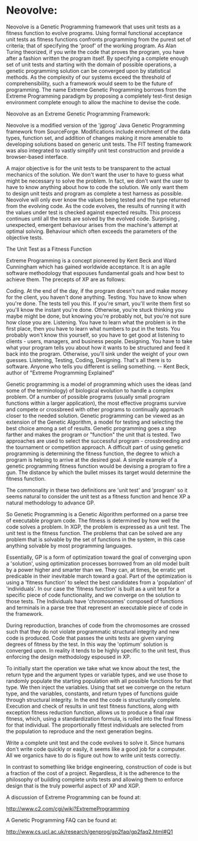<h1>Neovolve:</h1>

Neovolve is a Genetic Programming framework that uses unit tests as a fitness function to evolve programs. Using formal functional acceptance unit tests as fitness functions confronts programming from the purest set of criteria; that of specifying the 'proof' of the working program. As Alan Turing theorized, if you write the code that proves the program, you have after a fashion written the program itself. By specifying a complete enough set of unit tests and starting with the domain of possible operations, a genetic programming solution can be converged upon by statistical methods. As the complexity of our systems exceed the threshold of comprehensibility, such a framework would seem to be the future of programming. The name Extreme Genetic Programming borrows from the Extreme Programming paradigm by proposing a completely test-first design environment complete enough to allow the machine to devise the code.

Neovolve as an Extreme Genetic Programming Framework:

Neovolve is a modified version of the 'jgprog' Java Genetic Programming framework from SourceForge. Modifications include enrichment of the data types, function set, and addition of changes making it more amenable to developing solutions based on generic unit tests. The FIT testing framework was also integrated to vastly simplify unit test construction and provide a browser-based interface.

A major objective is for the unit tests to be transparent to the actual mechanics of the solution. We don't want the user to have to guess what might be necessary to solve the problem. In fact, we don't want the user to have to know anything about how to code the solution. We only want them to design unit tests and program as complete a test harness as possible. Neovolve will only ever know the values being tested and the type returned from the evolving code. As the code evolves, the results of running it with the values under test is checked against expected results. This process continues until all the tests are solved by the evolved code. Surprising , unexpected, emergent behaviour arises from the machine's attempt at optimal solving. Behaviour which often exceeds the parameters of the objective tests.

The Unit Test as a Fitness Function

Extreme Programming is a concept pioneered by Kent Beck and Ward Cunningham which has gained worldwide acceptance. It is an agile software methodology that espouses fundamental goals and how best to achieve them. The precepts of XP are as follows:

<p/>
Coding. 
At the end of the day, if the program doesn't run and make money for the client, you haven't done anything.
Testing. You have to know when you're done. The tests tell you this. If you're smart, you'll write them first so you'll know the instant you're done. Otherwise, you're stuck thinking you maybe might be done, but knowing you're probably not, but you're not sure how close you are.
Listening. You have to learn what the problem is in the first place, then you have to learn what numbers to put in the tests. You probably won't know this yourself, so you have to get good at listening to clients - users, managers, and business people.
Designing. You have to take what your program tells you about how it wants to be structured and feed it back into the program. Otherwise, you'll sink under the weight of your own guesses. Listening, Testing, Coding, Designing. That's all there is to software. Anyone who tells you different is selling something.
-- Kent Beck, author of "Extreme Programming Explained"
<p/>
Genetic programming is a model of programming which uses the ideas (and some of the terminology) of biological evolution to handle a complex problem. Of a number of possible programs (usually small program functions within a larger application), the most effective programs survive and compete or crossbreed with other programs to continually approach closer to the needed solution. Genetic programming can be viewed as an extension of the Genetic Algorithm, a model for testing and selecting the best choice among a set of results. Genetic programming goes a step farther and makes the program or "function" the unit that is tested. Two approaches are used to select the successful program - crossbreeding and the tournament or competition approach. A difficult part of using genetic programming is determining the fitness function, the degree to which a program is helping to arrive at the desired goal. A simple example of a genetic programming fitness function would be devising a program to fire a gun. The distance by which the bullet misses its target would determine the fitness function.

The commonality in these two definitions are 'unit test' and 'program' so it seems natural to consider the unit test as a fitness function and hence XP a natural methodology to advance GP.

So Genetic Programming is a Genetic Algorithm performed on a parse tree of executable program code. The fitness is determined by how well the code solves a problem. In XGP, the problem is expressed as a unit test. The unit test is the fitness function. The problems that can be solved are any problem that is solvable by the set of functions in the system, in this case anything solvable by most programming languages.


Essentially, GP is a form of optimization toward the goal of converging upon a 'solution', using optimization processes borrowed from an old model built by a power higher and smarter than we. They can, at times, be erratic yet predicable in their inevitable march toward a goal. Part of the optimization is using a 'fitness function' to select the best candidates from a 'population' of 'individuals'. In our case the 'fitness function' is built as a unit test for a specific piece of code functionality, and we converge on the solution to those tests. The Individuals have 'chromosomes' composed of functions and terminals in a parse tree that represent an executable piece of code in the framework.

During reproduction, branches of code from the chromosomes are crossed such that they do not violate programmatic structural integrity and new code is produced. Code that passes the units tests are given varying degrees of fitness by the test. In this way the 'optimum' solution is converged upon. In reality it tends to be highly specific to the unit test, thus enforcing the design methodology espoused in XP.

To initially start the operation we take what we know about the test, the return type and the argument types or variable types, and we use those to randomly populate the starting population with all possible functions for that type. We then inject the variables. Using that set we converge on the return type, and the variables, constants, and return types of functions guide through structural integrity. In the end the code is structurally complete. Execution and check of results in unit test fitness functions, along with exception fitness reduction function, allows us to produce a final raw fitness, which, using a standardization formula, is rolled into the final fitness for that individual. The proportionally fittest individuals are selected from the population to reproduce and the next generation begins.

Write a complete unit test and the code evolves to solve it. Since humans don't write code quickly or easily, it seems like a good job for a computer. All we organics have to do is figure out how to write unit tests correctly.

In contrast to something like bridge engineering, construction of code is but a fraction of the cost of a project. Regardless, it is the adherence to the philosophy of building complete units tests and allowing them to enforce design that is the truly powerful aspect of XP and XGP.

A discussion of Extreme Programming can be found at:

http://www.c2.com/cgi/wiki?ExtremeProgramming

A Genetic Programming FAQ can be found at: 

http://www.cs.ucl.ac.uk/research/genprog/gp2faq/gp2faq2.html#Q1
